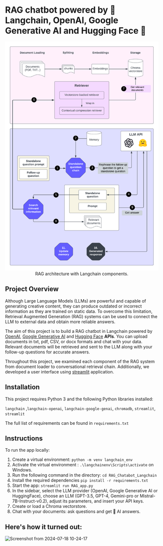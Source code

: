 # RAG chatbot powered by 🔗 Langchain, OpenAI, Google Generative AI and Hugging Face 🤗

<div align="center">
  <img src="https://github.com/AlaGrine/RAG_chatabot_with_Langchain/blob/main/data/docs/RAG_architecture.png" >
  <figcaption>RAG architecture with Langchain components.</figcaption>
</div>

## Project Overview <a name="overview"></a>

Although Large Language Models (LLMs) are powerful and capable of generating creative content, they can produce outdated or incorrect information as they are trained on static data. To overcome this limitation, Retrieval Augmented Generation (RAG) systems can be used to connect the LLM to external data and obtain more reliable answers.

The aim of this project is to build a RAG chatbot in Langchain powered by [OpenAI](https://platform.openai.com/overview), [Google Generative AI](https://ai.google.dev/?hl=en) and [Hugging Face](https://huggingface.co/) **APIs**. You can upload documents in txt, pdf, CSV, or docx formats and chat with your data. Relevant documents will be retrieved and sent to the LLM along with your follow-up questions for accurate answers.

Throughout this project, we examined each component of the RAG system from document loader to conversational retrieval chain. Additionally, we developed a user interface using [streamlit](https://lame-bot.streamlit.app/) application.

## Installation <a name="installation"></a>

This project requires Python 3 and the following Python libraries installed:

`langchain` ,`langchain-openai`, `langchain-google-genai`, `chromadb`, `streamlit`, `streamlit`

The full list of requirements can be found in `requirements.txt`

## Instructions <a name="instructions"></a>

To run the app locally:

1. Create a virtual environment: `python -m venv langchain_env`
2. Activate the virtual environment : `.\langchainenv\Scripts\activate` on Windows.
3. Run the following command in the directory: `cd RAG_Chatabot_Langchain`
4. Install the required dependencies `pip install -r requirements.txt`
5. Start the app: `streamlit run RAG_app.py`
6. In the sidebar, select the LLM provider (OpenAI, Google Generative AI or HuggingFace), choose an LLM (GPT-3.5, GPT-4, Gemini-pro or Mistral-7B-Instruct-v0.2), adjust its parameters, and insert your API keys.
7. Create or load a Chroma vectorstore.
8. Chat with your documents: ask questions and get 🤖 AI answers.

## Here's how it turned out:

  ![Screenshot from 2024-07-18 10-24-17](https://github.com/user-attachments/assets/dd0c64b0-80ae-4c93-b15e-af0b93b91d5f)

